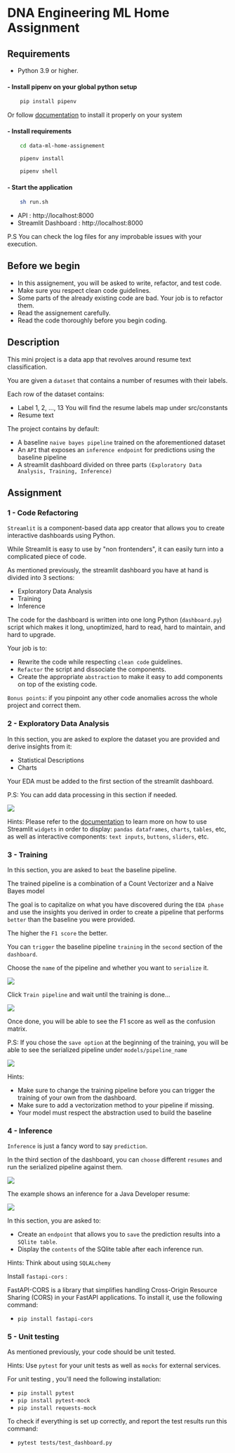 # DNA Engineering ML Home Assignment

## Requirements

- Python 3.9 or higher.

#### - Install pipenv on your global python setup

```Python
    pip install pipenv
```

Or follow [documentation](https://pipenv.pypa.io/en/latest/install/) to install it properly on your system

#### - Install requirements

```sh
    cd data-ml-home-assignement
```

```Python
    pipenv install
```

```Python
    pipenv shell
```

#### - Start the application

```sh
    sh run.sh
```

- API : http://localhost:8000
- Streamlit Dashboard : http://localhost:8000

P.S You can check the log files for any improbable issues with your execution.

## Before we begin

- In this assignement, you will be asked to write, refactor, and test code.
- Make sure you respect clean code guidelines.
- Some parts of the already existing code are bad. Your job is to refactor them.
- Read the assignement carefully.
- Read the code thoroughly before you begin coding.

## Description

This mini project is a data app that revolves around resume text classification.

You are given a `dataset` that contains a number of resumes with their labels.

Each row of the dataset contains:

- Label 1, 2, ..., 13 You will find the resume labels map under src/constants
- Resume text

The project contains by default:

- A baseline `naive bayes pipeline` trained on the aforementioned dataset
- An `API` that exposes an `inference endpoint` for predictions using the baseline pipeline
- A streamlit dashboard divided on three parts `(Exploratory Data Analysis, Training, Inference)`

## Assignment

### 1 - Code Refactoring

`Streamlit` is a component-based data app creator that allows you to create interactive dashboards using Python.

While Streamlit is easy to use by "non frontenders", it can easily turn into a complicated piece of code.

As mentioned previously, the streamlit dashboard you have at hand is divided into 3 sections:

- Exploratory Data Analysis
- Training
- Inference

The code for the dashboard is written into one long Python (`dashboard.py`) script which makes it long, unoptimized, hard to read, hard to maintain, and hard to upgrade.

Your job is to:

- Rewrite the code while respecting `clean code` guidelines.
- `Refactor` the script and dissociate the components.
- Create the appropriate `abstraction` to make it easy to add components on top of the existing code.

`Bonus points`: if you pinpoint any other code anomalies across the whole project and correct them.

### 2 - Exploratory Data Analysis

In this section, you are asked to explore the dataset you are provided and derive insights from it:

- Statistical Descriptions
- Charts

Your EDA must be added to the first section of the streamlit dashboard.

P.S: You can add data processing in this section if needed.

![](./static/eda.png)

Hints: Please refer to the [documentation](https://docs.streamlit.io/library/api-reference) to learn more on how to use Streamlit `widgets` in order to display: `pandas dataframes`, `charts`, `tables`, etc, as well as interactive components: `text inputs`, `buttons`, `sliders`, etc.

### 3 - Training

In this section, you are asked to `beat` the baseline pipeline.

The trained pipeline is a combination of a Count Vectorizer and a Naive Bayes model

The goal is to capitalize on what you have discovered during the `EDA phase` and use the insights you derived in order to create a pipeline that performs `better` than the baseline you were provided.

The higher the `F1 score` the better.

You can `trigger` the baseline pipeline `training` in the `second` section of the `dashboard`.

Choose the `name` of the pipeline and whether you want to `serialize` it.

![](./static/training.png)

Click `Train pipeline` and wait until the training is done...

![](./static/training_current.png)

Once done, you will be able to see the F1 score as well as the confusion matrix.

P.S: If you chose the `save option` at the beginning of the training, you will be able to see the serialized pipeline under `models/pipeline_name`

![](./static/training_result.png)

Hints:

- Make sure to change the training pipeline before you can trigger the training of your own from the dashboard.
- Make sure to add a vectorization method to your pipeline if missing.
- Your model must respect the abstraction used to build the baseline

### 4 - Inference

`Inference` is just a fancy word to say `prediction`.

In the third section of the dashboard, you can `choose` different `resumes` and run the serialized pipeline against them.

![](./static/inference.png)

The example shows an inference for a Java Developer resume:

![](./static/inference_done.png)

In this section, you are asked to:

- Create an `endpoint` that allows you to `save` the prediction results into a `SQlite table`.
- Display the `contents` of the SQlite table after each inference run.

Hints: Think about using `SQLALchemy`

Install `fastapi-cors` :

FastAPI-CORS is a library that simplifies handling Cross-Origin Resource Sharing (CORS) in your FastAPI applications. To install it, use the following command:

- `pip install fastapi-cors`

### 5 - Unit testing

As mentioned previously, your code should be unit tested.

Hints: Use `pytest` for your unit tests as well as `mocks` for external services.

For unit testing , you'll need the following installation:

- `pip install pytest`
- `pip install pytest-mock`
- `pip install requests-mock`

To check if everything is set up correctly, and report the test results run this command:

- `pytest tests/test_dashboard.py`
